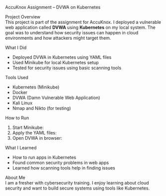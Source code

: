 AccuKnox Assignment – DVWA on Kubernetes

Project Overview  
This project is part of the assignment for AccuKnox. I deployed a vulnerable web application called **DVWA** using **Kubernetes** on my local system. The goal was to understand how security issues can happen in cloud environments and how attackers might target them.

What I Did  
- Deployed DVWA in Kubernetes using YAML files  
- Used Minikube for local Kubernetes setup  
- Tested for security issues using basic scanning tools  

Tools Used  
- Kubernetes (Minikube)  
- Docker  
- DVWA (Damn Vulnerable Web Application)  
- Kali Linux  
- Nmap and Nikto (for testing)  

How to Run  
1. Start Minikube:
2. Apply the YAML files:
3. Open DVWA in browser:


What I Learned  
- How to run apps in Kubernetes  
- Found common security problems in web apps  
- Learned how scanning tools help in finding issues  

About Me  
I am a fresher with cybersecurity training. I enjoy learning about cloud security and want to build secure systems using tools like Kubernetes.
 


